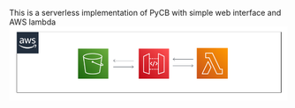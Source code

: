 This is a serverless implementation of PyCB with simple web interface and AWS lambda
![short scheme](/images/short_scheme.PNG)
